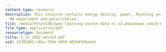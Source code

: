 ```yaml
---
content_type: resource
description: This resource contains energy density, power, Poynting vector, intensity,
  MW experiment and polarization.
file: /media/https%3A/open-learning-course-data-rc.s3.amazonaws.com/8-02x-physics-ii-electricity-magnetism-with-an-experimental-focus-spring-2005/15f85401c85af59a1059862e07d0a4a4_5_13_2002_edited.pdf
file_type: application/pdf
resourcetype: Document
title: 5_13_2002_edited.pdf
uid: 15f85401-c85a-f59a-1059-862e07d0a4a4
---
```


